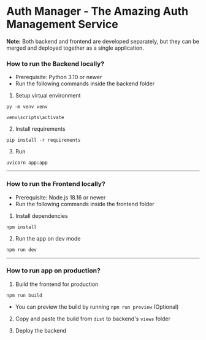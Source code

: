 # Auth Manager - The Amazing Auth Management Service

**Note:** Both backend and frontend are developed separately, but they can be merged and deployed together as a single application.

### How to run the Backend locally?

- Prerequisite: Python 3.10 or newer
- Run the following commands inside the backend folder

1. Setup virtual environment

```
py -m venv venv
```

```
venv\scripts\activate
```

2. Install requirements

```
pip install -r requirements
```

3. Run

```
uvicorn app:app
```

<hr />

### How to run the Frontend locally?

- Prerequisite: Node.js 18.16 or newer
- Run the following commands inside the frontend folder

1. Install dependencies

```
npm install
```

2. Run the app on dev mode

```
npm run dev
```

<hr />

### How to run app on production?

1. Build the frontend for production

```
npm run build
```

- You can preview the build by running `npm run preview` (Optional)

2. Copy and paste the build from `dist` to backend's `views` folder

3. Deploy the backend
